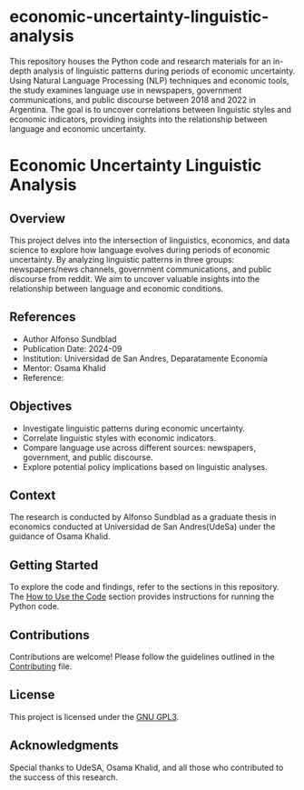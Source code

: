# economic-uncertainty-linguistic-analysis
 This repository houses the Python code and research materials for an in-depth analysis of linguistic patterns during periods of economic uncertainty. Using Natural Language Processing (NLP) techniques and economic tools, the study examines language use in newspapers, government communications, and public discourse between 2018 and 2022 in Argentina. The goal is to uncover correlations between linguistic styles and economic indicators, providing insights into the relationship between language and economic uncertainty.

# Economic Uncertainty Linguistic Analysis

## Overview

This project delves into the intersection of linguistics, economics, and data science to explore how language evolves during periods of economic uncertainty. By analyzing linguistic patterns in three groups: newspapers/news channels, government communications, and public discourse from reddit. We aim to uncover valuable insights into the relationship between language and economic conditions.
## References

- Author Alfonso Sundblad
- Publication Date: 2024-09
- Institution: Universidad de San Andres, Deparatamente Economía
- Mentor: Osama Khalid
- Reference: 

## Objectives

- Investigate linguistic patterns during economic uncertainty.
- Correlate linguistic styles with economic indicators.
- Compare language use across different sources: newspapers, government, and public discourse.
- Explore potential policy implications based on linguistic analyses.

## Context

The research is conducted by Alfonso Sundblad as a graduate thesis in economics conducted at Universidad de San Andres(UdeSa) under the guidance of Osama Khalid.

## Getting Started

To explore the code and findings, refer to the sections in this repository. The [How to Use the Code](#how-to-use-the-code) section provides instructions for running the Python code.

## Contributions

Contributions are welcome! Please follow the guidelines outlined in the [Contributing](CONTRIBUTING.md) file.

## License

This project is licensed under the [GNU GPL3](LICENSE).

## Acknowledgments

Special thanks to UdeSA, Osama Khalid, and all those who contributed to the success of this research.

